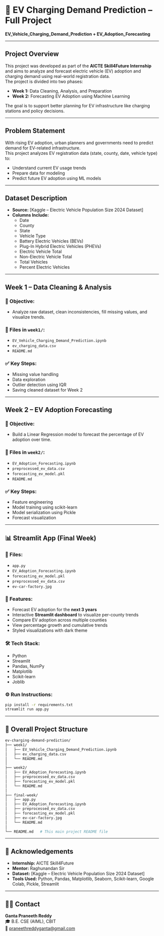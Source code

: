 # 🔋 EV Charging Demand Prediction – Full Project

**EV_Vehicle_Charging_Demand_Prediction + EV_Adoption_Forecasting**

---

## Project Overview

This project was developed as part of the **AICTE Skill4Future Internship** and aims to analyze and forecast electric vehicle (EV) adoption and charging demand using real-world registration data.  
The project is divided into two phases:

- **Week 1:** Data Cleaning, Analysis, and Preparation  
- **Week 2:** Forecasting EV Adoption using Machine Learning  

The goal is to support better planning for EV infrastructure like charging stations and policy decisions.

---

## Problem Statement

With rising EV adoption, urban planners and governments need to predict demand for EV-related infrastructure.  
This project analyzes EV registration data (state, county, date, vehicle type) to:

- Understand current EV usage trends  
- Prepare data for modeling  
- Predict future EV adoption using ML models

---

## Dataset Description

- **Source:** [Kaggle – Electric Vehicle Population Size 2024 Dataset]  
- **Columns Include:**
  - Date
  - County
  - State
  - Vehicle Type
  - Battery Electric Vehicles (BEVs)
  - Plug-In Hybrid Electric Vehicles (PHEVs)
  - Electric Vehicle Total
  - Non-Electric Vehicle Total
  - Total Vehicles
  - Percent Electric Vehicles

---

## Week 1 – Data Cleaning & Analysis

### 📘 Objective:
- Analyze raw dataset, clean inconsistencies, fill missing values, and visualize trends.

### 📁 Files in `week1/`:
- `EV_Vehicle_Charging_Demand_Prediction.ipynb`  
- `ev_charging_data.csv`  
- `README.md`

### ✅ Key Steps:
- Missing value handling  
- Data exploration  
- Outlier detection using IQR  
- Saving cleaned dataset for Week 2  

---

## Week 2 – EV Adoption Forecasting

### 📗 Objective:
- Build a Linear Regression model to forecast the percentage of EV adoption over time.

### 📁 Files in `week2/`:
- `EV_Adoption_Forecasting.ipynb`  
- `preprocessed_ev_data.csv`  
- `forecasting_ev_model.pkl`  
- `README.md`

### ✅ Key Steps:
- Feature engineering  
- Model training using scikit-learn  
- Model serialization using Pickle  
- Forecast visualization

---

## 📊 Streamlit App (Final Week)

### 📘 Files:
- `app.py`
- `EV_Adoption_Forecasting.ipynb`
- `forecasting_ev_model.pkl`
- `preprocessed_ev_data.csv`
- `ev-car-factory.jpg`

### 📌 Features:
- Forecast EV adoption for the **next 3 years**
- Interactive **Streamlit dashboard** to visualize per-county trends
- Compare EV adoption across multiple counties
- View percentage growth and cumulative trends
- Styled visualizations with dark theme

### 🛠 Tech Stack:
- Python
- Streamlit
- Pandas, NumPy
- Matplotlib
- Scikit-learn
- Joblib

### ⚙️ Run Instructions:
```bash
pip install -r requirements.txt
streamlit run app.py
```

---

## 📂 Overall Project Structure

```bash
ev-charging-demand-prediction/
├── week1/
│   ├── EV_Vehicle_Charging_Demand_Prediction.ipynb
│   ├── ev_charging_data.csv
│   └── README.md
│
├── week2/
│   ├── EV_Adoption_Forecasting.ipynb
│   ├── preprocessed_ev_data.csv
│   ├── forecasting_ev_model.pkl
│   └── README.md
│
├── final-week/
│   ├── app.py
│   ├── EV_Adoption_Forecasting.ipynb
│   ├── preprocessed_ev_data.csv
│   ├── forecasting_ev_model.pkl
│   ├── ev-car-factory.jpg
│   └── README.md
│
└── README.md   # This main project README file
```

---

## 🙌 Acknowledgements

- **Internship:** AICTE Skill4Future  
- **Mentor:** Raghunandan Sir  
- **Dataset:** [Kaggle – Electric Vehicle Population Size 2024 Dataset]  
- **Tools Used:** Python, Pandas, Matplotlib, Seaborn, Scikit-learn, Google Colab, Pickle, Streamlit

---

## 👨‍💻 Contact

**Ganta Praneeth Reddy**  
🎓 B.E. CSE (AIML), CBIT  
📧 praneethreddyganta@gmail.com
